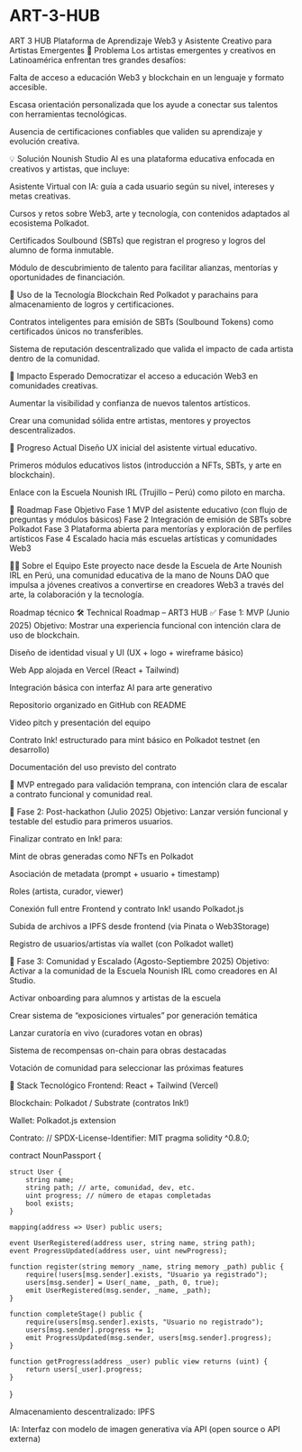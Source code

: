 # ART-3-HUB
ART 3 HUB
Plataforma de Aprendizaje Web3 y Asistente Creativo para Artistas Emergentes 🧠 Problema Los artistas emergentes y creativos en Latinoamérica enfrentan tres grandes desafíos:

Falta de acceso a educación Web3 y blockchain en un lenguaje y formato accesible.

Escasa orientación personalizada que los ayude a conectar sus talentos con herramientas tecnológicas.

Ausencia de certificaciones confiables que validen su aprendizaje y evolución creativa.

💡 Solución Nounish Studio AI es una plataforma educativa enfocada en creativos y artistas, que incluye:

Asistente Virtual con IA: guía a cada usuario según su nivel, intereses y metas creativas.

Cursos y retos sobre Web3, arte y tecnología, con contenidos adaptados al ecosistema Polkadot.

Certificados Soulbound (SBTs) que registran el progreso y logros del alumno de forma inmutable.

Módulo de descubrimiento de talento para facilitar alianzas, mentorías y oportunidades de financiación.

🧱 Uso de la Tecnología Blockchain Red Polkadot y parachains para almacenamiento de logros y certificaciones.

Contratos inteligentes para emisión de SBTs (Soulbound Tokens) como certificados únicos no transferibles.

Sistema de reputación descentralizado que valida el impacto de cada artista dentro de la comunidad.

🎯 Impacto Esperado Democratizar el acceso a educación Web3 en comunidades creativas.

Aumentar la visibilidad y confianza de nuevos talentos artísticos.

Crear una comunidad sólida entre artistas, mentores y proyectos descentralizados.

🚀 Progreso Actual Diseño UX inicial del asistente virtual educativo.

Primeros módulos educativos listos (introducción a NFTs, SBTs, y arte en blockchain).

Enlace con la Escuela Nounish IRL (Trujillo – Perú) como piloto en marcha.

🧩 Roadmap Fase Objetivo Fase 1 MVP del asistente educativo (con flujo de preguntas y módulos básicos) Fase 2 Integración de emisión de SBTs sobre Polkadot Fase 3 Plataforma abierta para mentorías y exploración de perfiles artísticos Fase 4 Escalado hacia más escuelas artísticas y comunidades Web3

👩‍🎨 Sobre el Equipo Este proyecto nace desde la Escuela de Arte Nounish IRL en Perú, una comunidad educativa de la mano de Nouns DAO que impulsa a jóvenes creativos a convertirse en creadores Web3 a través del arte, la colaboración y la tecnología.

Roadmap técnico
🛠️ Technical Roadmap – ART3 HUB
✅ Fase 1: MVP (Junio 2025)
Objetivo: Mostrar una experiencia funcional con intención clara de uso de blockchain.

 Diseño de identidad visual y UI (UX + logo + wireframe básico)

 Web App alojada en Vercel (React + Tailwind)

 Integración básica con interfaz AI para arte generativo

 Repositorio organizado en GitHub con README

 Video pitch y presentación del equipo

 Contrato Ink! estructurado para mint básico en Polkadot testnet (en desarrollo)

 Documentación del uso previsto del contrato

🔁 MVP entregado para validación temprana, con intención clara de escalar a contrato funcional y comunidad real.

🔄 Fase 2: Post-hackathon (Julio 2025)
Objetivo: Lanzar versión funcional y testable del estudio para primeros usuarios.

 Finalizar contrato en Ink! para:

Mint de obras generadas como NFTs en Polkadot

Asociación de metadata (prompt + usuario + timestamp)

Roles (artista, curador, viewer)

 Conexión full entre Frontend y contrato Ink! usando Polkadot.js

 Subida de archivos a IPFS desde frontend (via Pinata o Web3Storage)

 Registro de usuarios/artistas vía wallet (con Polkadot wallet)

🚀 Fase 3: Comunidad y Escalado (Agosto-Septiembre 2025)
Objetivo: Activar a la comunidad de la Escuela Nounish IRL como creadores en AI Studio.

 Activar onboarding para alumnos y artistas de la escuela

 Crear sistema de “exposiciones virtuales” por generación temática

 Lanzar curatoría en vivo (curadores votan en obras)

 Sistema de recompensas on-chain para obras destacadas

 Votación de comunidad para seleccionar las próximas features

🧠 Stack Tecnológico
Frontend: React + Tailwind (Vercel)

Blockchain: Polkadot / Substrate (contratos Ink!)

Wallet: Polkadot.js extension



Contrato: // SPDX-License-Identifier: MIT
pragma solidity ^0.8.0;

contract NounPassport {
    
    struct User {
        string name;
        string path; // arte, comunidad, dev, etc.
        uint progress; // número de etapas completadas
        bool exists;
    }

    mapping(address => User) public users;

    event UserRegistered(address user, string name, string path);
    event ProgressUpdated(address user, uint newProgress);

    function register(string memory _name, string memory _path) public {
        require(!users[msg.sender].exists, "Usuario ya registrado");
        users[msg.sender] = User(_name, _path, 0, true);
        emit UserRegistered(msg.sender, _name, _path);
    }

    function completeStage() public {
        require(users[msg.sender].exists, "Usuario no registrado");
        users[msg.sender].progress += 1;
        emit ProgressUpdated(msg.sender, users[msg.sender].progress);
    }

    function getProgress(address _user) public view returns (uint) {
        return users[_user].progress;
    }
}


Almacenamiento descentralizado: IPFS

IA: Interfaz con modelo de imagen generativa vía API (open source o API externa)


